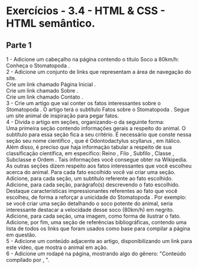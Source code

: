 # Exercícios - 3.4 - HTML & CSS - HTML semântico.

## Parte 1

1 - Adicione um cabeçalho na página contendo o título Soco a 80km/h: Conheça o Stomatopoda .\
2 - Adicione um conjunto de links que representam a área de navegação do site.\
Crie um link chamado Página Inicial .\
Crie um link chamado Sobre .\
Crie um link chamado Contato .\
3 - Crie um artigo que vai conter os fatos interessantes sobre o Stomatopoda . O artigo terá o subtítulo Fatos sobre o Stomatopoda . Segue um site animal de inspiração para pegar fatos.\
4 - Divida o artigo em seções, organizando-o da seguinte forma:\
Uma primeira seção contendo informações gerais a respeito do animal. O subtítulo para essa seção fica a seu critério. É necessário que conste nessa seção seu nome científico , que é Odontodactylus scyllarus , em itálico. Além disso, é preciso que haja informação tabular a respeito de sua classificação científica, em específico: Reino , Filo , Subfilo , Classe , Subclasse e Ordem . Tais informações você consegue obter na Wikipedia.\
As outras seções dizem respeito aos fatos interessantes que você escolheu acerca do animal. Para cada fato escolhido você vai criar uma seção.\
Adicione, para cada seção, um subtítulo referente ao fato escolhido.\
Adicione, para cada seção, parágrafo(s) descrevendo o fato escolhido.\
Destaque características impressionantes referentes ao fato que você escolheu, de forma a reforçar a unicidade do Stomatopoda . Por exemplo: se você criar uma seção detalhando o soco potente do animal, seria interessante destacar a velocidade desse soco (80km/h) em negrito.\
Adicione, para cada seção, uma imagem, como forma de ilustrar o fato.\
Adicione, por fim, uma seção de referências bibliográficas, contendo uma lista de todos os links que foram usados como base para compilar a página em questão.\
5 - Adicione um conteúdo adjacente ao artigo, disponibilizando um link para este vídeo, que mostra o animal em ação.\
6 - Adicione um rodapé na página, mostrando algo do gênero: "Conteúdo compilado por <insere seu nome>, <ano atual>".
